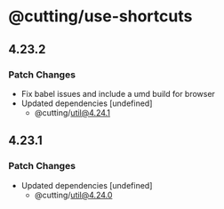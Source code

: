 # @cutting/use-shortcuts

## 4.23.2

### Patch Changes

- Fix babel issues and include a umd build for browser
- Updated dependencies [undefined]
  - @cutting/util@4.24.1

## 4.23.1

### Patch Changes

- Updated dependencies [undefined]
  - @cutting/util@4.24.0
